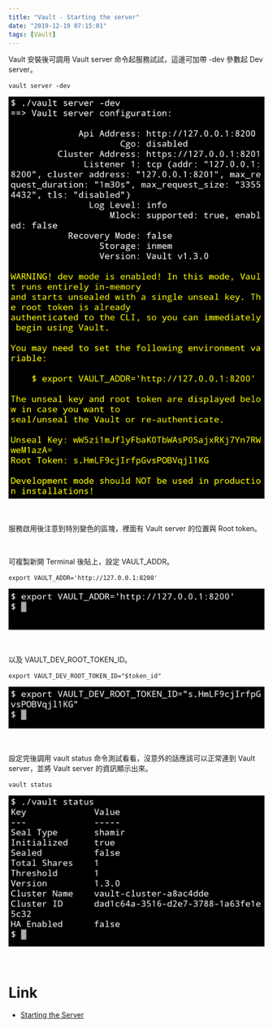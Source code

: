 ```yaml
---
title: "Vault - Starting the server"
date: "2019-12-19 07:15:01"
tags: [Vault]
---
```



Vault 安裝後可調用 Vault server 命令起服務試試，這邊可加帶 -dev 參數起 Dev server。  

<!-- More -->

    vault server -dev

![1.png](1.png)

</br>


服務啟用後注意到特別變色的區塊，裡面有 Vault server 的位置與 Root token。  

</br>


可複製新開 Terminal 後貼上，設定 VAULT_ADDR。  

    export VAULT_ADDR='http://127.0.0.1:8200'

![2.png](2.png)

</br>


以及 VAULT_DEV_ROOT_TOKEN_ID。  

    export VAULT_DEV_ROOT_TOKEN_ID="$token_id"

![3.png](3.png)

</br>


設定完後調用 vault status 命令測試看看，沒意外的話應該可以正常連到 Vault server，並將 Vault server 的資訊顯示出來。  

    vault status

![4.png](4.png)

</br>


Link
====
* [Starting the Server](https://learn.hashicorp.com/vault/getting-started/dev-server)
